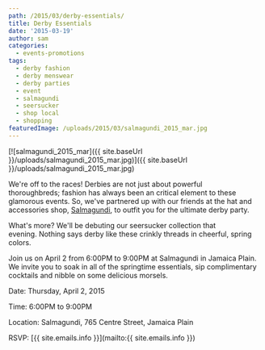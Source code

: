 ```yaml
---
path: /2015/03/derby-essentials/
title: Derby Essentials
date: '2015-03-19'
author: sam
categories:
  - events-promotions
tags:
  - derby fashion
  - derby menswear
  - derby parties
  - event
  - salmagundi
  - seersucker
  - shop local
  - shopping
featuredImage: /uploads/2015/03/salmagundi_2015_mar.jpg
---
```

[![salmagundi_2015_mar]({{ site.baseUrl }}/uploads/salmagundi_2015_mar.jpg)]({{ site.baseUrl }}/uploads/salmagundi_2015_mar.jpg)

We're off to the races! Derbies are not just about powerful thoroughbreds; fashion has always been an critical element to these glamorous events. So, we've partnered up with our friends at the hat and accessories shop, [Salmagundi](http://salmagundiboston.com/), to outfit you for the ultimate derby party.

What's more? We'll be debuting our seersucker collection that evening. Nothing says derby like these crinkly threads in cheerful, spring colors.

Join us on April 2 from 6:00PM to 9:00PM at Salmagundi in Jamaica Plain. We invite you to soak in all of the springtime essentials, sip complimentary cocktails and nibble on some delicious morsels.

Date: Thursday, April 2, 2015

Time: 6:00PM to 9:00PM

Location: Salmagundi, 765 Centre Street, Jamaica Plain

RSVP: [{{ site.emails.info }}](mailto:{{ site.emails.info }})